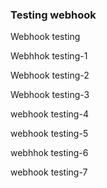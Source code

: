 ### Testing webhook

Webhook testing

Webhhok testing-1

Webhook testing-2

Webhook testing-3

webhook testing-4

webhook testing-5

webhhok testing-6

webhook testing-7

